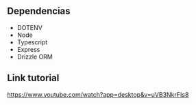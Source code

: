 
## Dependencias
- DOTENV
- Node
- Typescript
- Express
- Drizzle ORM


## Link tutorial
https://www.youtube.com/watch?app=desktop&v=uVB3NkrFIs8